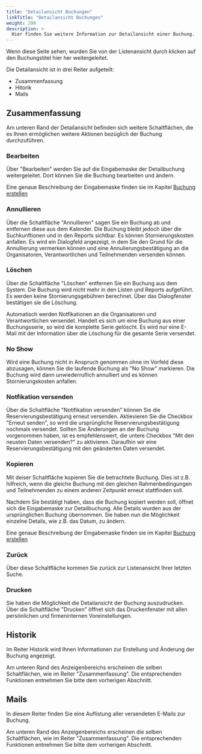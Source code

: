 ```yaml
---
title: "Detailansicht Buchungen"
linkTitle: "Detailansicht Buchungen"
weight: 200
description: >
  Hier finden Sie weitere Information zur Detailansicht einer Buchung. Auf diese gelangen Sie, in dem Sie in der Listenansicht auf den Buchungsteitel klicken.
---
```

Wenn diese Seite sehen, wurden Sie von der Listenansicht durch klicken auf den Buchungstitel hier her weitergeleitet.

<!-- Bild Detailansicht Buchung mit Markierung Schaltflächen -->

Die Detailansicht ist in drei Reiter aufgeteilt:

-  Zusammenfassung
-  Hitorik
-  Mails

## Zusammenfassung
Am unteren Rand der Detailansicht befinden sich weitere Schaltflächen, die es Ihnen ermöglichen weitere Aktionen bezüglich der Buchung durchzuführen.

### Bearbeiten
Über "Bearbeiten" werden Sie auf die Eingabemaske der Detailbuchung weitergeleitet. Dort können Sie die Buchung bearbeiten und ändern.

<!-- Bild Detailbuchung -->

Eine genaue Beschreibung der Eingabemaske finden sie im Kapitel [Buchung erstellen](/Buchen/Buchung-erstellen)

<!-- Verlinkung anpassen -->

### Annullieren
Über die Schaltfläche "Annullieren" sagen Sie ein Buchung ab und entfernen diese aus dem Kalender. Die Buchung bleibt jedoch über die Suchkunftionen und in den Reports sichtbar.
Es können Stornierungskosten anfallen.
Es wird ein Dialogfeld angezeigt, in dem Sie den Grund für die Annullierung vermerken können und eine Annulierungsbestätigung an die Organisatoren, Verantwortlichen und Teilnehmenden versenden können.

<!-- Bild Dialogfeld Annullieren -->

### Löschen
Über die Schaltfläche "Löschen" entfernen Sie ein Buchung aus dem System. Die Buchung wird nicht mehr in den Listen und Reports aufgeführt. Es werden keine Stornierungsgebühren berechnet.
Über das Dialogfenster bestätigen sie die Löschung.

<!-- Bild Dialogfeld Annullieren -->

Automatisch werden Notfikationen an die Organisatoren und Verantwortlichen versendet. 
Handelt es sich um eine Buchung aus einer Buchungsserie, so wird die komplette Serie gelöscht. Es wird nur eine E-Mail mit der Information über die Löschung für die gesamte Serie versendet.

<!-- Info auch an TN -->

### No Show
Wird eine Buchung nicht in Anspruch genommen ohne im Vorfeld diese abzusagen, können Sie die laufende Buchung als "No Show" markieren.
Die Buchung wird dann unwiederruflich annulliert und es können Stornierungskosten anfallen.

<!-- Bild Dialogfenster -->

### Notfikation versenden
Über die Schaltfläche "Notifikation versenden" können Sie die Reservierungsbestätigung erneut versenden. Aktievieren Sie die Checkbox "Erneut senden", so wird die ursprüngliche Reservierungsbestätigung nochmals versendet.
Sollten Sie Änderungen an der Buchung vorgenommen haben, ist es empfehlenswert, die untere Checkbox "Mit den neusten Daten versenden?" zu aktivieren. Daraufhin wir eine Reservierungsbestätigung mit den geänderten Daten versendet.

<!-- Bild Dialogfeld  -->

### Kopieren
Mit deiser Schaltfläche kopieren Sie die betrachtete Buchung. Dies ist z.B. hilfreich, wenn die gleiche Buchung mit den gleichen Rahmenbedingungen und Teilnehmenden zu einem anderen Zeitpunkt erneut stattfinden soll.

<!-- Bild Dialogfeld  -->

Nachdem Sie bestätigt haben, dass die Buchung kopiert werden soll, öffnet sich die Eingabemaske zur Detailbuchung. Alle Details wurden aus der ursprünglichen Buchung übernommen. Sie haben nun die Möglichkeit einzelne Details, wie z.B. das Datum, zu ändern.

<!-- Bild Detailbuchung -->

Eine genaue Beschreibung der Eingabemaske finden sie im Kapitel [Buchung erstellen](/Buchen/Buchung-erstellen)

<!-- Verlinkung anpassen -->

### Zurück
Über diese Schaltfläche kommen Sie zurück zur Listenansicht Ihrer letzten Suche.

### Drucken
Sie haben die Möglichkeit die Detailansicht der Buchung auszudrucken. Über die Schaltfläche "Drucken" öffnet sich das Druckenfenster mit allen persönlichen und firmeninternen Voreinstellungen.

## Historik
Im Reiter Historik wird Ihnen Informationen zur Erstellung und Änderung der Buchung angezeigt.

<!-- Bild Ansicht Historik -->

Am unteren Rand des Anzeigenbereichs erscheinen die selben Schaltflächen, wie im Reiter "Zusammenfassung". Die entsprechenden Funktionen entnehmen Sie bitte dem vorherigen Abschnitt.

## Mails
In diesem Reiter finden Sie eine Auflistung aller versendeten E-Mails zur Buchung.

<!-- Bild Ansicht Mails -->

Am unteren Rand des Anzeigenbereichs erscheinen die selben Schaltflächen, wie im Reiter "Zusammenfassung". Die entsprechenden Funktionen entnehmen Sie bitte dem vorherigen Abschnitt.